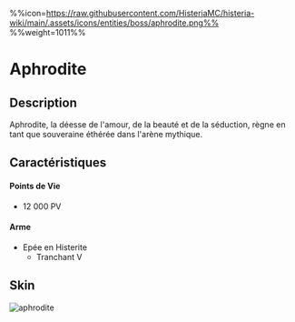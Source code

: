 %%icon=https://raw.githubusercontent.com/HisteriaMC/histeria-wiki/main/.assets/icons/entities/boss/aphrodite.png%%
%%weight=1011%%
# Aphrodite

## Description 
Aphrodite, la déesse de l'amour, de la beauté et de la séduction, règne en tant que souveraine éthérée dans l'arène mythique.

## Caractéristiques

#### __Points de Vie__
+ 12 000 PV

#### __Arme__
+ Epée en Histerite 
  - Tranchant V

## Skin
![aphrodite](https://raw.githubusercontent.com/HisteriaMC/histeria-wiki/main/.assets/entities/boss/aphrodite.png)


